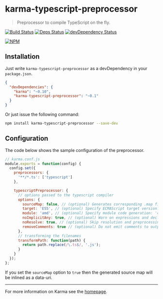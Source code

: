 # karma-typescript-preprocessor

> Preprocessor to compile TypeScript on the fly.

[![Build Status][buildstatus]][buildstatusurl]
[![Deps Status][depstatus]][depstatusurl]
[![devDependency Status](https://david-dm.org/sergeyt/karma-typescript-preprocessor/dev-status.svg)](https://david-dm.org/sergeyt/karma-typescript-preprocessor#info=devDependencies)

[![NPM][npm]](https://nodei.co/npm/karma-typescript-preprocessor/)

## Installation

Just write `karma-typescript-preprocessor` as a devDependency in your `package.json`.
```json
{
  "devDependencies": {
    "karma": "~0.10",
    "karma-typescript-preprocessor": "~0.1"
  }
}
```

Or just issue the following command:
```bash
npm install karma-typescript-preprocessor --save-dev
```

## Configuration

The code below shows the sample configuration of the preprocessor.
```js
// karma.conf.js
module.exports = function(config) {
  config.set({
    preprocessors: {
      '**/*.ts': ['typescript']
    },

    typescriptPreprocessor: {
      // options passed to the typescript compiler
      options: {
        sourceMap: false, // (optional) Generates corresponding .map file.
        target: 'ES5', // (optional) Specify ECMAScript target version: 'ES3' (default), or 'ES5'
        module: 'amd', // (optional) Specify module code generation: 'commonjs' or 'amd'
        noImplicitAny: true, // (optional) Warn on expressions and declarations with an implied 'any' type.
        noResolve: true, // (optional) Skip resolution and preprocessing.
        removeComments: true // (optional) Do not emit comments to output.
      },
      // transforming the filenames
      transformPath: function(path) {
        return path.replace(/\.ts$/, '.js');
      }
    }
  });
};
```

If you set the `sourceMap` option to `true` then the generated source map will be inlined as a data-uri.

----

For more information on Karma see the [homepage].

[homepage]: http://karma-runner.github.com
[npm]: https://nodei.co/npm/karma-typescript-preprocessor.png?downloads=true&stars=true
[buildstatus]: https://drone.io/github.com/sergeyt/karma-typescript-preprocessor/status.png
[buildstatusurl]: https://drone.io/github.com/sergeyt/karma-typescript-preprocessor/latest
[depstatus]: https://david-dm.org/sergeyt/karma-typescript-preprocessor.png
[depstatusurl]: https://david-dm.org/sergeyt/karma-typescript-preprocessor
